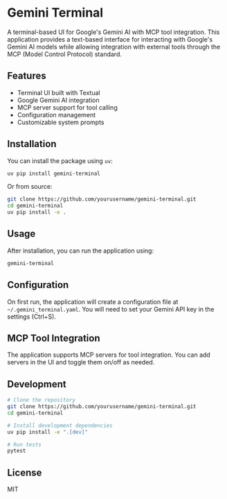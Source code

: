 # Gemini Terminal

A terminal-based UI for Google's Gemini AI with MCP tool integration. This application provides a text-based interface for interacting with Google's Gemini AI models while allowing integration with external tools through the MCP (Model Control Protocol) standard.

## Features

- Terminal UI built with Textual
- Google Gemini AI integration
- MCP server support for tool calling
- Configuration management
- Customizable system prompts

## Installation

You can install the package using `uv`:

```bash
uv pip install gemini-terminal
```

Or from source:

```bash
git clone https://github.com/yourusername/gemini-terminal.git
cd gemini-terminal
uv pip install -e .
```

## Usage

After installation, you can run the application using:

```bash
gemini-terminal
```

## Configuration

On first run, the application will create a configuration file at `~/.gemini_terminal.yaml`. You will need to set your Gemini API key in the settings (Ctrl+S).

## MCP Tool Integration

The application supports MCP servers for tool integration. You can add servers in the UI and toggle them on/off as needed.

## Development

```bash
# Clone the repository
git clone https://github.com/yourusername/gemini-terminal.git
cd gemini-terminal

# Install development dependencies
uv pip install -e ".[dev]"

# Run tests
pytest
```

## License

MIT
